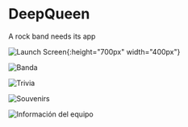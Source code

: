 # DeepQueen
A rock band needs its app

![Launch Screen](https://github.com/erickbarcenas/DeepQueen/blob/master/EParcial3/Capturas/Captura%20de%20pantalla%202019-04-29%20a%20la(s)%2011.27.49.png){:height="700px" width="400px"}

![Banda](https://github.com/erickbarcenas/DeepQueen/blob/master/EParcial3/Capturas/Captura%20de%20pantalla%202019-04-29%20a%20la(s)%2011.27.49.png)

![Trivia](https://github.com/erickbarcenas/DeepQueen/blob/master/EParcial3/Capturas/Captura%20de%20pantalla%202019-04-29%20a%20la(s)%2011.27.49.png)

![Souvenirs](https://github.com/erickbarcenas/DeepQueen/blob/master/EParcial3/Capturas/Captura%20de%20pantalla%202019-04-29%20a%20la(s)%2011.27.49.png)

![Información del equipo](https://github.com/erickbarcenas/DeepQueen/blob/master/EParcial3/Capturas/Captura%20de%20pantalla%202019-04-29%20a%20la(s)%2011.27.49.png)
